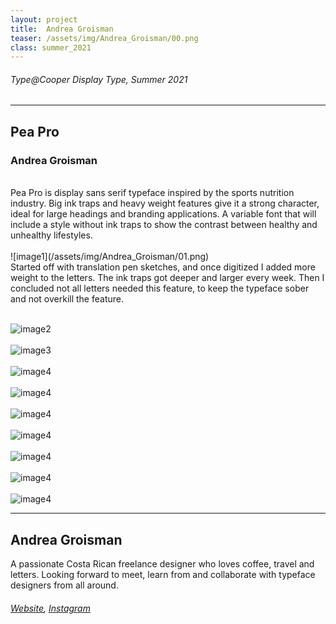 ```yaml
---
layout: project
title:  Andrea Groisman
teaser: /assets/img/Andrea_Groisman/00.png
class: summer_2021
---
```

###### Type@Cooper Display Type, Summer 2021 ######
---
## Pea Pro ##
### Andrea Groisman ###
<br>
Pea Pro is display sans serif typeface inspired by the sports nutrition industry. Big ink traps and heavy weight features give it a strong character, ideal for large headings and branding applications. A variable font that will include a style without ink traps to show the contrast between healthy and unhealthy lifestyles.
<br><br>
![image1](/assets/img/Andrea_Groisman/01.png)
<br>
Started off with translation pen sketches, and once digitized I added more weight to the letters. The ink traps got deeper and larger every week. Then I concluded not all letters needed this feature, to keep the typeface sober and not overkill the feature.
<br><br>

![image2](/assets/img/Andrea_Groisman/02.png)
<br><br>
![image3](/assets/img/Andrea_Groisman/03.png)
<br><br>
![image4](/assets/img/Andrea_Groisman/04.png)
<br><br>
![image4](/assets/img/Andrea_Groisman/05.png)
<br><br>
![image4](/assets/img/Andrea_Groisman/06.png)
<br><br>
![image4](/assets/img/Andrea_Groisman/07.png)
<br><br>
![image4](/assets/img/Andrea_Groisman/08.png)
<br><br>
![image4](/assets/img/Andrea_Groisman/09.png)
<br><br>
![image4](/assets/img/Andrea_Groisman/10.png)

---
## Andrea Groisman ##
A passionate Costa Rican freelance designer who loves coffee, travel and letters. Looking forward to meet, learn from and collaborate with typeface designers from all around.
<br>
###### [Website](http://www.apexdigitalstudio.com/), [Instagram](https://www.instagram.com/tallertipografico/) ######

